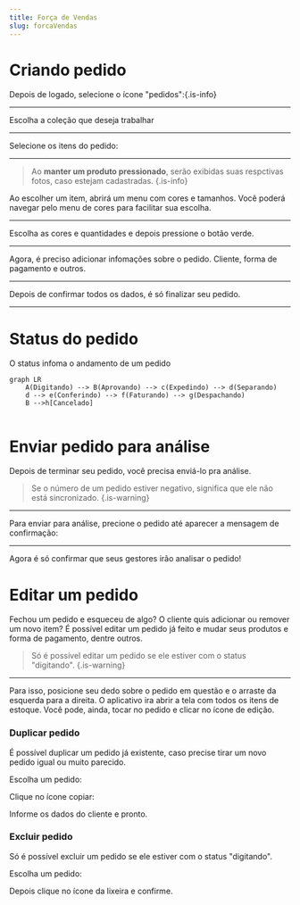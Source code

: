 ```yaml
---
title: Força de Vendas
slug: forcaVendas
---
```

# Criando pedido

 Depois de logado, selecione o ícone "pedidos":{.is-info}



---

Escolha a coleção que deseja trabalhar



---


Selecione os itens do pedido:


---


> Ao **manter um produto pressionado**, serão exibidas suas respctivas fotos, caso estejam cadastradas.
{.is-info}

Ao escolher um item, abrirá um menu com cores e tamanhos. Você poderá navegar pelo menu de cores para facilitar sua escolha.


---

Escolha as cores e quantidades e depois pressione o botão verde.


---

Agora, é preciso adicionar infomações sobre o pedido. Cliente, forma de pagamento e outros.


---

Depois de confirmar todos os dados, é só finalizar seu pedido.


---


# Status do pedido
O status infoma o andamento de um pedido



```mermaid
graph LR
    A(Digitando) --> B(Aprovando) --> c(Expedindo) --> d(Separando)
    d --> e(Conferindo) --> f(Faturando) --> g(Despachando)
    B -->h[Cancelado]
   
```
# Enviar pedido para análise
Depois de terminar seu pedido, você precisa enviá-lo pra análise.

> Se o número de um pedido estiver negativo, significa que ele não está sincronizado.
{.is-warning}




---


Para enviar para análise, precione o pedido até aparecer a mensagem de confirmação:



---


Agora é só confirmar que seus gestores irão analisar o pedido!

# Editar um pedido
Fechou um pedido e esqueceu de algo? O cliente quis adicionar ou remover um novo item? É possível editar um pedido já feito e mudar seus produtos e forma de pagamento, dentre outros.

> Só é possível editar um pedido se ele estiver com o status "digitando".
{.is-warning}



---


Para isso, posicione seu dedo sobre o pedido em questão e o arraste da esquerda para a direita. O aplicativo ira abrir a tela com todos os itens de estoque. Você pode, ainda, tocar no pedido e clicar no ícone de edição.





### Duplicar pedido

É possível duplicar um pedido já existente, caso precise tirar um novo pedido igual ou muito parecido.

Escolha um pedido:


Clique no ícone copiar:


Informe os dados do cliente e pronto.



### Excluir pedido

Só é possível excluir um pedido se ele estiver com o status "digitando".

Escolha um pedido:


Depois clique no ícone da lixeira e confirme.


